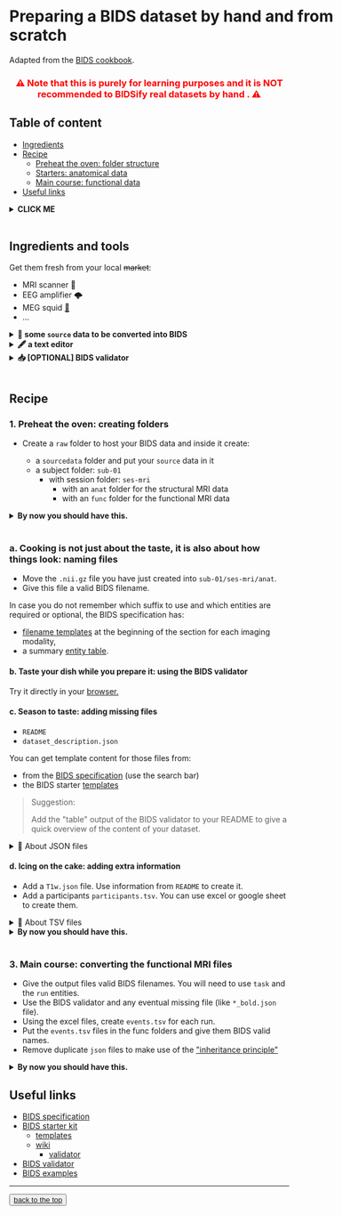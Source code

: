 <h1 style="width: 120%"> Preparing a BIDS dataset by hand and from scratch </h1>

Adapted from the [BIDS cookbook](https://doi.org/10.5281/zenodo.7111042).

<center>
<h3 style="color:red;">
  ⚠️ Note that this is purely for learning purposes and it is NOT recommended to BIDSify real datasets by hand . ⚠️
</h3>
</center>

<h2 id="TOC"> Table of content </h2>

- [Ingredients](#ingredients-and-tools)
- [Recipe](#recipe)
  - [Preheat the oven: folder structure](#preheat)
  - [Starters: anatomical data](#starters)
  - [Main course: functional data](#main-course)
- [Useful links](#useful-links)

<details><summary> <b>CLICK ME</b> </summary><br>

... to see what I hide !!!

<center>
<a href="https://twitter.com/RemiGau/status/1115513296134778880" target="_blank">
    <img src="https://pbs.twimg.com/media/D3sYRfhWkAAlevT?format=jpg&name=small" width="100%" />
</a>
</center>

</details>

<br>

## Ingredients and tools

Get them fresh from your local ~~market~~:

- MRI scanner 🧲
- EEG amplifier 🌩
- MEG squid [🦑](https://theupturnedmicroscope.com/comic/squid/)
- ...

<details><summary> <b> 🧠 some <code>source</code> data to be converted into BIDS </b> </summary><br>
  <p>
    For this workshop you can choose to work with several datasets that are adapted from some of the SPM12 tutorials.
    You can download them from OSF by using one of the following links:
  <ul>
    <li> <a href="https://files.de-1.osf.io/v1/resources/3vufp/providers/osfstorage/63306417408a27124476308d/?zip=">
      face repetition event-related design dataset</a> </li>
    <li> <a href="https://files.de-1.osf.io/v1/resources/3vufp/providers/osfstorage/6330b4f76c2401129850ad40/?zip=">
    auditory block design dataset</a> </li>
    <li> <a href="https://files.de-1.osf.io/v1/resources/3vufp/providers/osfstorage/6330bb870b727211b12b0750/?zip=">
    multimodal face dataset</a> </li>
  </ul>
    In the example below I will work with the multimodal face dataset.
  </p>
  <p>
    Very often MRI source data will be in a DICOM format and will require to be converted to nifti.
    here the MRI data is already in "4D" Nifti format <code>.nii</code> format.
    It is also gziped (<code>.nii.gz</code>) to save space.
  </p>
  <p>
    The dataset contains both structural data: should start with the letter <code>s</code>
    and functional data: should start with the letter <code>f</code>.
    It should also contain excel files that contain when each stimulus was presented to the subject.
  </p>
  <p>
    This dataset originally contains EEG, MEG and fMRI data on the same subject within the same paradigm.
    Here we are only working with the MRI data.
    We also extracted some of the information about the data from the SPM manual
    and put it into the <code>README</code>.
  </p>
  <p>
    When you have DICOM data, it is usually a good idea
    to keep the PDF of MRI acquisition parameters with your source data.
  </p>
</details>

<details><summary> <b> 🖋 a text editor </b> </summary><br>
    A good choice is to use
    <a href="https://code.visualstudio.com" target="_blank">Visual Studio code</a>
    (Notepad does not really count).
</details>

<details><summary> <b> 📥 [OPTIONAL] BIDS validator </b> </summary><br>
  <ul>
      <li>Install <a href="https://nodejs.org" target="_blank">Node.js</a> (at least version 12.12.0).</li>
      <li>Update <code>npm</code> to be at least version 7 (<code>npm install --global npm@^7</code>)</li>
      <li>From a terminal run <code>npm install -g bids-validator</code></li>
      <li>Run <code>bids-validator</code> to start validating datasets.</li>
  </ul>
  See the full instruction <a href="https://www.npmjs.com/package/bids-validator#quickstart" target="_blank">here.</a>
</details>

<br>

## Recipe

<h3 id="preheat">1. Preheat the oven: creating folders</h3>

- Create a `raw` folder to host your BIDS data and inside it create:

  - a `sourcedata` folder and put your `source` data in it
  - a subject folder: `sub-01`
    - with session folder: `ses-mri`
      - with an `anat` folder for the structural MRI data
      - with an `func` folder for the functional MRI data

<details><summary> <b>By now you should have this.</b> </summary><br>
  <pre>
  ├── sourcedata
  └── sub-01
      └── ses-mri
          ├── anat
          └── func
  </pre>
</details>

<br>

### a. Cooking is not just about the taste, it is also about how things look: naming files

- Move the `.nii.gz` file you have just created into `sub-01/ses-mri/anat`.
- Give this file a valid BIDS filename.

In case you do not remember which suffix to use and which entities are required
or optional, the BIDS specification has:

- [filename templates](https://bids-specification.readthedocs.io/en/stable/04-modality-specific-files/01-magnetic-resonance-imaging-data.html#anatomy-imaging-data)
  at the beginning of the section for each imaging modality,
- a summary
  [entity table](https://bids-specification.readthedocs.io/en/stable/99-appendices/04-entity-table.html).

#### b. Taste your dish while you prepare it: using the BIDS validator

Try it directly in your
<a href="https://bids-standard.github.io/bids-validator/" target="_blank">browser.</a>

#### c. Season to taste: adding missing files

- `README`
- `dataset_description.json`

You can get template content for those files from:

- from the [BIDS specification](https://bids-specification.readthedocs.io) (use
  the search bar)
- the BIDS starter
  [templates](https://github.com/bids-standard/bids-starter-kit/tree/main/templates)

> Suggestion:
>
> Add the "table" output of the BIDS validator to your README to give a quick
> overview of the content of your dataset.

<details><summary> 🚨 About JSON files </summary><br>
JSON files are text files to store <code>key-value</code> pairs.

<p>
  More information on how read and write JSON files is available on the
  <a  href="https://bids-standard.github.io/bids-starter-kit/folders_and_files/metadata.html#json-files"
      target="_blank">
    BIDS stater kit
  </a>
  and also
  <a  href="https://bids-standard.github.io/stats-models/json_101.html"
      target="_blank">
    on the bids stats model website.
  </a>
</p>
<p>JSON CONTENT EXAMPLE:
  <pre>
  {
    "key": "value",
    "key2": "value2",
    "key3": {
      "subkey1": "subvalue1"
    },
    "array": [ 1, 2, 3 ],
    "boolean": true,
    "color": "gold",
    "null": null,
    "number": 123,
    "object": {
      "a": "b",
      "c": "d"
    },
    "string": "Hello World"
  }</pre>
</p>
</details>

#### d. Icing on the cake: adding extra information

- Add a `T1w.json` file. Use information from `README` to create it.
- Add a participants `participants.tsv`. You can use excel or google sheet to
  create them.

<details><summary> 🚨 About TSV files </summary><br>
A Tab-Separate Values (TSV) file is a text file where tab characters
(<code>\t</code>) separate fields that are in the file.

It is structured as a table, with each column representing a field of interest,
and each row representing a single data point.

<p>More information on how read and write TSV files is available on the
<a href="https://github.com/bids-standard/bids-starter-kit/wiki/Metadata-file-formats#tsv-files"
      target="_blank"> BIDS stater kit </a>
</p>

<pre>TSV CONTENT EXAMPLE:

participant_id\tage\tgender\n
sub-01\t34\tM</pre>
</details>

<details><summary> <b>By now you should have this.</b> </summary><br>
  <pre>
  ├── sourcedata
  ├── sub-01
  │   └── ses-mri
  │       ├── anat
  │       │   ├── sub-01_ses-mri_T1w.json
  │       │   └── sub-01_ses-mri_T1w.nii
  │       └── func
  ├── README
  ├── participants.tsv
  ├── participants.json
  └── dataset_description.json
  </pre>
</details>

<br>

<h3 id="main-course">3. Main course: converting the functional MRI files</h3>

- Give the output files valid BIDS filenames. You will need to use `task` and
  the `run` entities.
- Use the BIDS validator and any eventual missing file (like `*_bold.json`
  file).
- Using the excel files, create `events.tsv` for each run.
- Put the `events.tsv` files in the func folders and give them BIDS valid names.
- Remove duplicate `json` files to make use of the
  ["inheritance principle"](https://bids-specification.readthedocs.io/en/stable/02-common-principles.html#the-inheritance-principle)

<details><summary> <b>By now you should have this.</b> </summary><br>
  <pre>
  ├── sourcedata
  ├── sub-01
  │   └── ses-mri
  │       ├── anat
  │       │   └── sub-01_ses-mri_T1w.nii
  │       └── func
  │           ├── sub-01_ses-mri_task-FaceSymmetry_run-1_bold.nii
  │           ├── sub-01_ses-mri_task-FaceSymmetry_run-1_events.tsv
  │           ├── sub-01_ses-mri_task-FaceSymmetry_run-2_bold.nii
  │           └── sub-01_ses-mri_task-FaceSymmetry_run-2_events.tsv
  ├── README
  ├── participants.tsv
  ├── participants.json
  ├── T1w.json
  ├── task-FaceSymmetry_bold.json
  └── dataset_description.json
  </pre>
</details>

## Useful links

- [BIDS specification](https://bids-specification.readthedocs.io)
- [BIDS starter kit](https://github.com/bids-standard/bids-starter-kit)
  - [templates](https://github.com/bids-standard/bids-starter-kit/tree/main/templates)
  - [wiki](https://github.com/bids-standard/bids-starter-kit/wiki)
    - [validator](https://github.com/bids-standard/bids-starter-kit/wiki/bids-validator-info)
- [BIDS validator](https://github.com/bids-standard/bids-validator)
- [BIDS examples](https://github.com/bids-standard/bids-examples)

<hr>
<button><a href="#TOC">back to the top</a></button>
